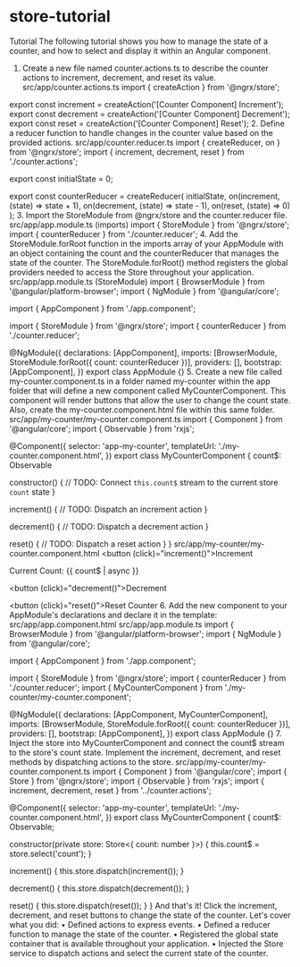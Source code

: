 # store-tutorial
Tutorial
The following tutorial shows you how to manage the state of a counter, and how to select and display it within an Angular component.

1.	Create a new file named counter.actions.ts to describe the counter actions to increment, decrement, and reset its value.
src/app/counter.actions.ts
import { createAction } from '@ngrx/store';

export const increment = createAction('[Counter Component] Increment');
export const decrement = createAction('[Counter Component] Decrement');
export const reset = createAction('[Counter Component] Reset');
2.	Define a reducer function to handle changes in the counter value based on the provided actions.
src/app/counter.reducer.ts
import { createReducer, on } from '@ngrx/store';
import { increment, decrement, reset } from './counter.actions';

export const initialState = 0;

export const counterReducer = createReducer(
  initialState,
  on(increment, (state) => state + 1),
  on(decrement, (state) => state - 1),
  on(reset, (state) => 0)
);
3.	Import the StoreModule from @ngrx/store and the counter.reducer file.
src/app/app.module.ts (imports)
import { StoreModule } from '@ngrx/store';
import { counterReducer } from './counter.reducer';
4.	Add the StoreModule.forRoot function in the imports array of your AppModule with an object containing the count and the counterReducer that manages the state of the counter. The StoreModule.forRoot() method registers the global providers needed to access the Store throughout your application.
src/app/app.module.ts (StoreModule)
import { BrowserModule } from '@angular/platform-browser';
import { NgModule } from '@angular/core';
 
import { AppComponent } from './app.component';
 
import { StoreModule } from '@ngrx/store';
import { counterReducer } from './counter.reducer';
 
@NgModule({
  declarations: [AppComponent],
  imports: [BrowserModule, StoreModule.forRoot({ count: counterReducer })],
  providers: [],
  bootstrap: [AppComponent],
})
export class AppModule {}
5.	Create a new file called my-counter.component.ts in a folder named my-counter within the app folder that will define a new component called MyCounterComponent. This component will render buttons that allow the user to change the count state. Also, create the my-counter.component.html file within this same folder.
src/app/my-counter/my-counter.component.ts
import { Component } from '@angular/core';
import { Observable } from 'rxjs';
 
@Component({
  selector: 'app-my-counter',
  templateUrl: './my-counter.component.html',
})
export class MyCounterComponent {
  count$: Observable<number>
 
  constructor() {
    // TODO: Connect `this.count$` stream to the current store `count` state
  }
 
  increment() {
    // TODO: Dispatch an increment action
  }
 
  decrement() {
    // TODO: Dispatch a decrement action
  }
 
  reset() {
    // TODO: Dispatch a reset action
  }
}
src/app/my-counter/my-counter.component.html
<button (click)="increment()">Increment</button>

<div>Current Count: {{ count$ | async }}</div>

<button (click)="decrement()">Decrement</button>

<button (click)="reset()">Reset Counter</button>
6.	Add the new component to your AppModule's declarations and declare it in the template:
src/app/app.component.html
<app-my-counter></app-my-counter>
src/app/app.module.ts
import { BrowserModule } from '@angular/platform-browser';
import { NgModule } from '@angular/core';
 
import { AppComponent } from './app.component';
 
import { StoreModule } from '@ngrx/store';
import { counterReducer } from './counter.reducer';
import { MyCounterComponent } from './my-counter/my-counter.component';
 
@NgModule({
  declarations: [AppComponent, MyCounterComponent],
  imports: [BrowserModule, StoreModule.forRoot({ count: counterReducer })],
  providers: [],
  bootstrap: [AppComponent],
})
export class AppModule {}
7.	Inject the store into MyCounterComponent and connect the count$ stream to the store's count state. Implement the increment, decrement, and reset methods by dispatching actions to the store.
src/app/my-counter/my-counter.component.ts
import { Component } from '@angular/core';
import { Store } from '@ngrx/store';
import { Observable } from 'rxjs';
import { increment, decrement, reset } from '../counter.actions';
 
@Component({
  selector: 'app-my-counter',
  templateUrl: './my-counter.component.html',
})
export class MyCounterComponent {
  count$: Observable<number>;
 
  constructor(private store: Store<{ count: number }>) {
    this.count$ = store.select('count');
  }
 
  increment() {
    this.store.dispatch(increment());
  }
 
  decrement() {
    this.store.dispatch(decrement());
  }
 
  reset() {
    this.store.dispatch(reset());
  }
}
And that's it! Click the increment, decrement, and reset buttons to change the state of the counter.
Let's cover what you did:
•	Defined actions to express events.
•	Defined a reducer function to manage the state of the counter.
•	Registered the global state container that is available throughout your application.
•	Injected the Store service to dispatch actions and select the current state of the counter.
